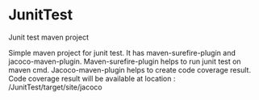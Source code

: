 # JunitTest
Junit test maven project

Simple maven project for junit test.
It has maven-surefire-plugin and jacoco-maven-plugin.
Maven-surefire-plugin helps to run junit test on maven cmd.
Jacoco-maven-plugin helps to create code coverage result.
Code coverage result will be available at location : /JunitTest/target/site/jacoco
